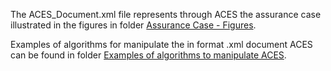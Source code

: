 The ACES_Document.xml file represents through ACES the assurance case illustrated in the figures in folder [Assurance Case - Figures](https://github.com/alvarosobrinho/mbacpn/tree/master/ACES-Based%20Assurance%20Case%20Template/Assurance%20Case%20-%20Figures).

Examples of algorithms for manipulate the in format .xml document ACES can be found in folder [Examples of algorithms to manipulate ACES](https://github.com/alvarosobrinho/mbacpn/tree/master/ACES-Based%20Assurance%20Case%20Template/Examples%20of%20algorithms%20to%20manipulate%20ACES).